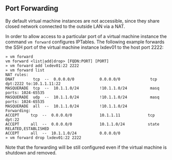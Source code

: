 
## Port Forwarding

By default virtual machine instances are not accessible,
since they share closed network connected to the outside
LAN via a NAT. 

In order to allow access to a particular port of a virtual 
machine instance the command `vm forward` configures 
IPTables. The following example forwards the SSH port of
the virtual machine instance lxdev01 to the host port 2222:

    » vm forward
    vm forward <list|add|drop> [FQDN:PORT] [PORT]
    » vm forward add lxdev01:22 2222
    » vm forward list
    NAT rules:
    DNAT        tcp  --  0.0.0.0/0           0.0.0.0/0             tcp dpt:2222 to:10.1.1.11:22
    MASQUERADE  tcp  --  10.1.1.0/24         !10.1.1.0/24          masq ports: 1024-65535
    MASQUERADE  udp  --  10.1.1.0/24         !10.1.1.0/24          masq ports: 1024-65535
    MASQUERADE  all  --  10.1.1.0/24         !10.1.1.0/24         
    Forwarding:
    ACCEPT     tcp  --  0.0.0.0/0            10.1.1.11            tcp dpt:22
    ACCEPT     all  --  0.0.0.0/0            10.1.1.0/24          state RELATED,ESTABLISHED
    ACCEPT     all  --  10.1.1.0/24          0.0.0.0/0  
    » vm forward drop lxdev01:22 2222

Note that the forwarding will be still configured even if
the virtual machine is shutdown and removed. 
